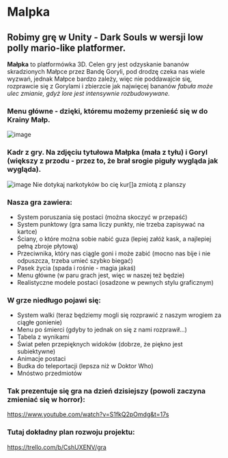 # Malpka

## Robimy grę w Unity - Dark Souls w wersji low polly mario-like platformer.

**Małpka** to platformówka 3D. Celen gry jest odzyskanie bananów skradzionych Małpce przez Bandę Goryli, pod drodzę czeka nas wiele wyzwań, jednak Małpce bardzo zależy, więc nie poddawajcie się, rozprawcie się z Gorylami i zbierzcie jak najwięcej bananów *fabuła może ulec zmianie, gdyż lore jest intensywnie rozbudowywane.*

### Menu główne - dzięki, któremu możemy przenieść się w do Krainy Małp.
![image](https://user-images.githubusercontent.com/62513514/155392906-21f9083f-0244-441f-8cae-f9e5d28d903f.png)

### Kadr z gry. Na zdjęciu tytułowa Małpka (mała z tyłu) i Goryl (większy z przodu - przez to, że brał srogie piguły wygląda jak wygląda).
![image](https://user-images.githubusercontent.com/62513514/159112280-fa3778b3-788c-4a03-8e0a-dea3244e7c46.png)
Nie dotykaj narkotyków bo cię kur[]a zmiotą z planszy

### Nasza gra zawiera: 
+ System poruszania się postaci (można skoczyć w przepaść)
+ System punktowy (gra sama liczy punkty, nie trzeba zapisywać na kartce)
+ Ściany, o które można sobie nabić guza (lepiej załóż kask, a najlepiej pełną zbroje płytową)
+ Przeciwnika, który nas ciągle goni i może zabić (mocno nas bije i nie odpuszcza, trzeba umieć szybko biegać)
+ Pasek życia (spada i rośnie - magia jakaś)
+ Menu główne (w paru grach jest, więc w naszej też będzie)
+ Realistyczne modele postaci (osadzone w pewnych stylu graficznym)

### W grze niedługo pojawi się:
+ System walki (teraz będziemy mogli się rozprawić z naszym wrogiem za ciągłe gonienie)
+ Menu po śmierci (gdyby to jednak on się z nami rozprawił...)
+ Tabela z wynikami
+ Świat pełen przepięknych widoków (dobrze, że piękno jest subiektywne)
+ Animacje postaci
+ Budka do teleportacji (lepsza niż w Doktor Who)
+ Mnóstwo przedmiotów


### Tak prezentuje się gra na dzień dzisiejszy (powoli zaczyna zmieniać się w horror):
  
https://www.youtube.com/watch?v=S1fkQ2pOmdg&t=17s

### Tutaj dokładny plan rozwoju projektu:

https://trello.com/b/CshUXENV/gra

